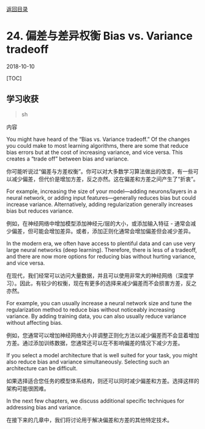 [返回目录](../MLY_index.html)

# 24. 偏差与差异权衡 Bias vs. Variance tradeoff 

2018-10-10

[TOC]

## 学习收获

> sh

内容



You might have heard of the “Bias vs. Variance tradeoff.” Of the changes you could make to most learning algorithms, there are some that reduce bias errors but at the cost of increasing variance, and vice versa. This creates a “trade off” between bias and variance. 

你可能听说过“偏差与方差权衡”。你可以对大多数学习算法做出的改变，有一些可以减少偏差，但代价是增加方差，反之亦然。这在偏差和方差之间产生了“折衷”。

For example, increasing the size of your model—adding neurons/layers in a neural network, or adding input features—generally reduces bias but could increase variance. Alternatively, adding regularization generally increases bias but reduces variance. 

例如，在神经网络中增加模型添加神经元/层的大小，或添加输入特征 - 通常会减少偏差，但可能会增加差异。或者，添加正则化通常会增加偏差但会减少差异。

In the modern era, we often have access to plentiful data and can use very large neural networks (deep learning). Therefore, there is less of a tradeoff, and there are now more options for reducing bias without hurting variance, and vice versa. 

在现代，我们经常可以访问大量数据，并且可以使用非常大的神经网络（深度学习）。因此，有较少的权衡，现在有更多的选择来减少偏差而不会损害方差，反之亦然。

For example, you can usually increase a neural network size and tune the regularization method to reduce bias without noticeably increasing variance. By adding training data, you can also usually reduce variance without affecting bias. 

例如，您通常可以增加神经网络大小并调整正则化方法以减少偏差而不会显着增加方差。通过添加训练数据，您通常还可以在不影响偏差的情况下减少方差。

If you select a model architecture that is well suited for your task, you might also reduce bias and variance simultaneously. Selecting such an architecture can be difficult. 

如果选择适合您任务的模型体系结构，则还可以同时减少偏差和方差。选择这样的架构可能很困难。

In the next few chapters, we discuss additional specific techniques for addressing bias and variance. 

在接下来的几章中，我们将讨论用于解决偏差和方差的其他特定技术。
